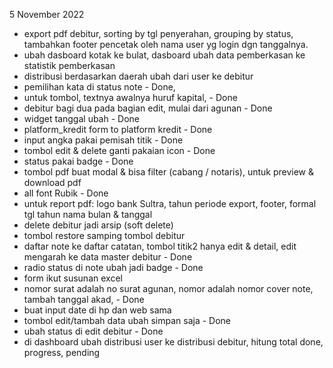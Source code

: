 5 November 2022
- export pdf debitur, sorting by tgl penyerahan, grouping by status, tambahkan footer pencetak oleh nama user yg login dgn tanggalnya.
- ubah dasboard kotak ke bulat, dasboard ubah data pemberkasan ke statistik pemberkasan
- distribusi berdasarkan daerah ubah dari user ke debitur
- pemilihan kata di status note - Done, 
- untuk tombol, textnya awalnya huruf kapital, - Done
- debitur bagi dua pada bagian edit, mulai dari agunan - Done
- widget tanggal ubah - Done
- platform_kredit form to platform kredit - Done
- input angka pakai pemisah titik - Done
- tombol edit & delete ganti pakaian icon - Done
- status pakai badge - Done
- tombol pdf buat modal & bisa filter (cabang / notaris), untuk preview & download pdf
- all font Rubik - Done
- untuk report pdf: logo bank Sultra, tahun periode export, footer, formal tgl tahun nama bulan & tanggal
- delete debitur jadi arsip (soft delete)
- tombol restore samping tombol debitur 
- daftar note ke daftar catatan, tombol titik2 hanya edit & detail, edit mengarah ke data master debitur - Done
- radio status di note ubah jadi badge - Done
- form ikut susunan excel 
- nomor surat adalah no surat agunan,  nomor adalah nomor cover note, tambah tanggal akad, - Done
- buat input date di hp dan web sama
- tombol edit/tambah data ubah simpan saja - Done
- ubah status di edit debitur - Done
- di dashboard ubah distribusi user ke distribusi debitur, hitung total done, progress, pending